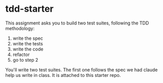 # tdd-starter

This assignment asks you to build two test suites, following the TDD methodology:

1. write the spec
2. write the tests
3. write the code
4. refactor
5. go to step 2

You'll write two test suites. The first one follows the spec we had claude help us write in class. It is attached to this starter repo.

